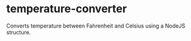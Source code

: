 # temperature-converter
Converts temperature between Fahrenheit and Celsius using a NodeJS structure.
